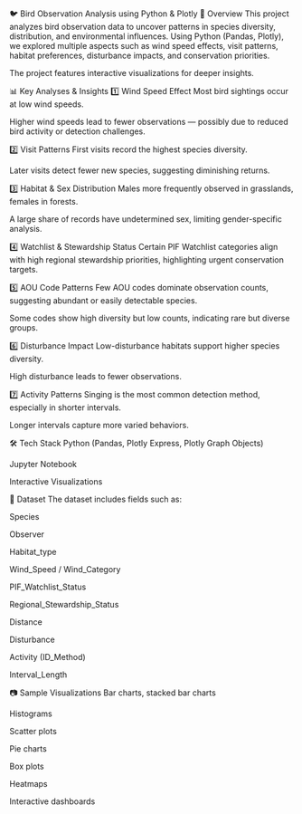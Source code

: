 🐦 Bird Observation Analysis using Python & Plotly
📌 Overview
This project analyzes bird observation data to uncover patterns in species diversity, distribution, and environmental influences. Using Python (Pandas, Plotly), we explored multiple aspects such as wind speed effects, visit patterns, habitat preferences, disturbance impacts, and conservation priorities.

The project features interactive visualizations for deeper insights.

📊 Key Analyses & Insights
1️⃣ Wind Speed Effect
Most bird sightings occur at low wind speeds.

Higher wind speeds lead to fewer observations — possibly due to reduced bird activity or detection challenges.

2️⃣ Visit Patterns
First visits record the highest species diversity.

Later visits detect fewer new species, suggesting diminishing returns.

3️⃣ Habitat & Sex Distribution
Males more frequently observed in grasslands, females in forests.

A large share of records have undetermined sex, limiting gender-specific analysis.

4️⃣ Watchlist & Stewardship Status
Certain PIF Watchlist categories align with high regional stewardship priorities, highlighting urgent conservation targets.

5️⃣ AOU Code Patterns
Few AOU codes dominate observation counts, suggesting abundant or easily detectable species.

Some codes show high diversity but low counts, indicating rare but diverse groups.

6️⃣ Disturbance Impact
Low-disturbance habitats support higher species diversity.

High disturbance leads to fewer observations.

7️⃣ Activity Patterns
Singing is the most common detection method, especially in shorter intervals.

Longer intervals capture more varied behaviors.

🛠️ Tech Stack
Python (Pandas, Plotly Express, Plotly Graph Objects)

Jupyter Notebook

Interactive Visualizations

📂 Dataset
The dataset includes fields such as:

Species

Observer

Habitat_type

Wind_Speed / Wind_Category

PIF_Watchlist_Status

Regional_Stewardship_Status

Distance

Disturbance

Activity (ID_Method)

Interval_Length

📷 Sample Visualizations
Bar charts, stacked bar charts

Histograms

Scatter plots

Pie charts

Box plots

Heatmaps

Interactive dashboards
